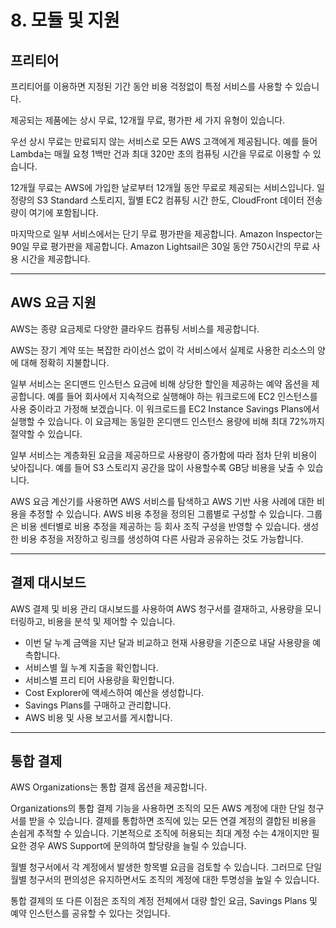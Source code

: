 # 8. 모듈 및 지원

## 프리티어

프리티어를 이용하면 지정된 기간 동안 비용 걱정없이 특정 서비스를 사용할 수 있습니다.

제공되는 제품에는 상시 무료, 12개월 무료, 평가판 세 가지 유형이 있습니다.

우선 상시 무료는 만료되지 않는 서비스로 모든 AWS 고객에게 제공됩니다. 예를 들어 Lambda는 매월 요청 1백만 건과 최대 320만 초의 컴퓨팅 시간을 무료로 이용할 수 있습니다.

12개월 무료는 AWS에 가입한 날로부터 12개월 동안 무료로 제공되는 서비스입니다. 일정량의 S3 Standard 스토리지, 월별 EC2 컴퓨팅 시간 한도, CloudFront 데이터 전송량이 여기에 포함됩니다.

마지막으로 일부 서비스에서는 단기 무료 평가판을 제공합니다. Amazon Inspector는 90일 무료 평가판을 제공합니다. Amazon Lightsail은 30일 동안 750시간의 무료 사용 시간을 제공합니다.

---

## AWS 요금 지원

AWS는 종량 요금제로 다양한 클라우드 컴퓨팅 서비스를 제공합니다.

AWS는 장기 계약 또는 복잡한 라이선스 없이 각 서비스에서 실제로 사용한 리소스의 양에 대해 정확히 지불합니다.

일부 서비스는 온디맨드 인스턴스 요금에 비해 상당한 할인을 제공하는 예약 옵션을 제공합니다. 예를 들어 회사에서 지속적으로 실행해야 하는 워크로드에 EC2 인스턴스를 사용 중이라고 가정해 보겠습니다. 이 워크로드를 EC2 Instance Savings Plans에서 실행할 수 있습니다. 이 요금제는 동일한 온디맨드 인스턴스 용량에 비해 최대 72%까지 절약할 수 있습니다.

일부 서비스는 계층화된 요금을 제공하므로 사용량이 증가함에 따라 점차 단위 비용이 낮아집니다. 예를 들어 S3 스토리지 공간을 많이 사용할수록 GB당 비용을 낮출 수 있습니다.

AWS 요금 계산기를 사용하면 AWS 서비스를 탐색하고 AWS 기반 사용 사례에 대한 비용을 추정할 수 있습니다. AWS 비용 추정을 정의된 그룹별로 구성할 수 있습니다. 그룹은 비용 센터별로 비용 추정을 제공하는 등 회사 조직 구성을 반영할 수 있습니다. 생성한 비용 추정을 저장하고 링크를 생성하여 다른 사람과 공유하는 것도 가능합니다.

---

## 결제 대시보드

AWS 결제 및 비용 관리 대시보드를 사용하여 AWS 청구서를 결재하고, 사용량을 모니터링하고, 비용을 분석 및 제어할 수 있습니다.

- 이번 달 누계 금액을 지난 달과 비교하고 현재 사용량을 기준으로 내달 사용량을 예측합니다.
- 서비스별 월 누계 지출을 확인합니다.
- 서비스별 프리 티어 사용량을 확인합니다.
- Cost Explorer에 액세스하여 예산을 생성합니다.
- Savings Plans를 구매하고 관리합니다.
- AWS 비용 및 사용 보고서를 게시합니다.

---

## 통합 결제

AWS Organizations는 통합 결제 옵션을 제공합니다.

Organizations의 통합 결제 기능을 사용하면 조직의 모든 AWS 계정에 대한 단일 청구서를 받을 수 있습니다. 결제를 통합하면 조직에 있는 모든 연결 계정의 결합된 비용을 손쉽게 추적할 수 있습니다. 기본적으로 조직에 허용되는 최대 계정 수는 4개이지만 필요한 경우 AWS Support에 문의하여 할당량을 늘릴 수 있습니다.

월별 청구서에서 각 계정에서 발생한 항목별 요금을 검토할 수 있습니다. 그러므로 단일 월별 청구서의 편의성은 유지하면서도 조직의 계정에 대한 투명성을 높일 수 있습니다.

통합 결제의 또 다른 이점은 조직의 계정 전체에서 대량 할인 요금, Savings Plans 및 예약 인스턴스를 공유할 수 있다는 것입니다.
